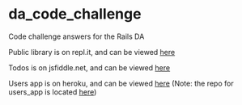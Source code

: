 # da_code_challenge
Code challenge answers for the Rails DA

Public library is on repl.it, and can be viewed [here](http://repl.it/aYN)

Todos is on jsfiddle.net, and can be viewed [here](http://jsfiddle.net/snappy316/Lwddau7c/)

Users app is on heroku, and can be viewed [here](http://jsfiddle.net/snappy316/Lwddau7c/)
(Note: the repo for users_app is located [here](https://github.com/snappy316/da_code_challenge_users_app))
